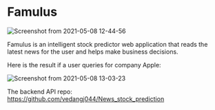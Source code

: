# Famulus

![Screenshot from 2021-05-08 12-44-56](https://user-images.githubusercontent.com/44135362/117530548-5dc86b80-affb-11eb-9e6c-435036983ba3.png)

Famulus is an intelligent stock predictor web application that reads the latest news for the user and helps make business decisions.

Here is the result if a user queries for company Apple:

![Screenshot from 2021-05-08 13-03-23](https://user-images.githubusercontent.com/44135362/117531005-e47e4800-affd-11eb-93a7-867349f90faa.png)

The backend API repo: https://github.com/vedangj044/News_stock_prediction
